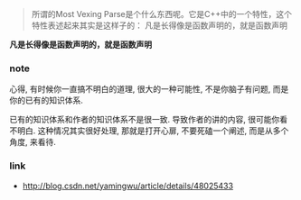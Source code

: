 > 所谓的Most Vexing Parse是个什么东西呢。它是C++中的一个特性，这个特性表述起来其实是这样子的：
> 凡是长得像是函数声明的，就是函数声明

**凡是长得像是函数声明的，就是函数声明**

### note
心得, 有时候你一直搞不明白的道理, 很大的一种可能性, 不是你脑子有问题, 而是你的已有的知识体系.

已有的知识体系和作者的知识体系不是很一致. 导致作者的讲的内容, 很可能你看不明白. 
这种情况其实很好处理, 那就是打开心扉, 不要死磕一个阐述, 而是从多个角度, 来看待.

### link
- http://blog.csdn.net/yamingwu/article/details/48025433
